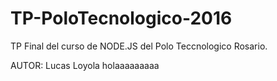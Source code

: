 # TP-PoloTecnologico-2016
TP Final del curso de NODE.JS del Polo Teccnologico Rosario.

AUTOR: Lucas Loyola
holaaaaaaaaa
